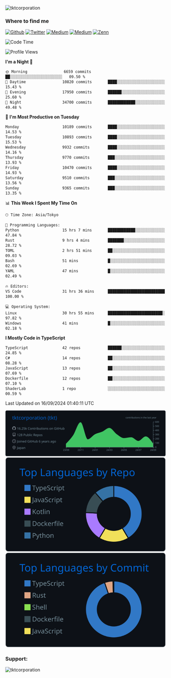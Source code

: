 <p align="left"> <img src="https://komarev.com/ghpvc/?username=tktcorporation&label=Profile%20views&color=0e75b6&style=flat" alt="tktcorporation" /> </p>

<h3>Where to find me</h3>
<p>
<a href="https://github.com/tktcorporation" target="_blank"><img alt="Github" src="https://img.shields.io/badge/GitHub-%2312100E.svg?&style=for-the-badge&logo=Github&logoColor=white" /></a>
<a href="https://twitter.com/tktcorporation" target="_blank"><img alt="Twitter" src="https://img.shields.io/badge/twitter-%231DA1F2.svg?&style=for-the-badge&logo=twitter&logoColor=white" /></a>
<a href="https://www.linkedin.com/in/tktcorporation" target="_blank"><img alt="Medium" src="https://img.shields.io/badge/linkdin-0a66c2.svg?&style=for-the-badge&logo=linkedin&logoColor=white" /></a>
<a href="https://qiita.com/tktcorporation" target="_blank"><img alt="Medium" src="https://img.shields.io/badge/qiita-55C500.svg?&style=for-the-badge&logo=qiita&logoColor=white" /></a>
<a href="https://zenn.dev/tktcorporation" target="_blank"><img alt="Zenn" src="https://img.shields.io/badge/Zenn-3EA8FF.svg?&style=for-the-badge&logo=Zenn&logoColor=white" /></a>
</p>
  
<!--START_SECTION:waka-->
![Code Time](http://img.shields.io/badge/Code%20Time-1%2C742%20hrs%2058%20mins-blue)

![Profile Views](http://img.shields.io/badge/Profile%20Views-0-blue)

**I'm a Night 🦉** 

```text
🌞 Morning                6659 commits        ██░░░░░░░░░░░░░░░░░░░░░░░   09.50 % 
🌆 Daytime                10820 commits       ████░░░░░░░░░░░░░░░░░░░░░   15.43 % 
🌃 Evening                17950 commits       ██████░░░░░░░░░░░░░░░░░░░   25.60 % 
🌙 Night                  34700 commits       ████████████░░░░░░░░░░░░░   49.48 % 
```
📅 **I'm Most Productive on Tuesday** 

```text
Monday                   10189 commits       ████░░░░░░░░░░░░░░░░░░░░░   14.53 % 
Tuesday                  10893 commits       ████░░░░░░░░░░░░░░░░░░░░░   15.53 % 
Wednesday                9932 commits        ████░░░░░░░░░░░░░░░░░░░░░   14.16 % 
Thursday                 9770 commits        ███░░░░░░░░░░░░░░░░░░░░░░   13.93 % 
Friday                   10470 commits       ████░░░░░░░░░░░░░░░░░░░░░   14.93 % 
Saturday                 9510 commits        ███░░░░░░░░░░░░░░░░░░░░░░   13.56 % 
Sunday                   9365 commits        ███░░░░░░░░░░░░░░░░░░░░░░   13.35 % 
```


📊 **This Week I Spent My Time On** 

```text
🕑︎ Time Zone: Asia/Tokyo

💬 Programming Languages: 
Python                   15 hrs 7 mins       ████████████░░░░░░░░░░░░░   47.84 % 
Rust                     9 hrs 4 mins        ███████░░░░░░░░░░░░░░░░░░   28.72 % 
TOML                     2 hrs 51 mins       ██░░░░░░░░░░░░░░░░░░░░░░░   09.03 % 
Bash                     51 mins             █░░░░░░░░░░░░░░░░░░░░░░░░   02.69 % 
YAML                     47 mins             █░░░░░░░░░░░░░░░░░░░░░░░░   02.49 % 

🔥 Editors: 
VS Code                  31 hrs 36 mins      █████████████████████████   100.00 % 

💻 Operating System: 
Linux                    30 hrs 55 mins      ████████████████████████░   97.82 % 
Windows                  41 mins             █░░░░░░░░░░░░░░░░░░░░░░░░   02.18 % 
```

**I Mostly Code in TypeScript** 

```text
TypeScript               42 repos            ██████░░░░░░░░░░░░░░░░░░░   24.85 % 
C#                       14 repos            ██░░░░░░░░░░░░░░░░░░░░░░░   08.28 % 
JavaScript               13 repos            ██░░░░░░░░░░░░░░░░░░░░░░░   07.69 % 
Dockerfile               12 repos            ██░░░░░░░░░░░░░░░░░░░░░░░   07.10 % 
ShaderLab                1 repo              ░░░░░░░░░░░░░░░░░░░░░░░░░   00.59 % 
```




 Last Updated on 16/09/2024 01:40:11 UTC
<!--END_SECTION:waka-->

[![](https://raw.githubusercontent.com/tktcorporation/tktcorporation/master/profile-summary-card-output/github_dark/0-profile-details.svg)](https://github.com/vn7n24fzkq/github-profile-summary-cards)
[![](https://raw.githubusercontent.com/tktcorporation/tktcorporation/master/profile-summary-card-output/github_dark/1-repos-per-language.svg)](https://github.com/vn7n24fzkq/github-profile-summary-cards) [![](https://raw.githubusercontent.com/tktcorporation/tktcorporation/master/profile-summary-card-output/github_dark/2-most-commit-language.svg)](https://github.com/vn7n24fzkq/github-profile-summary-cards)

<h3 align="left">Support:</h3>
<p><a href="https://www.buymeacoffee.com/tktcorporation"> <img align="left" src="https://cdn.buymeacoffee.com/buttons/v2/default-yellow.png" height="50" width="210" alt="tktcorporation" /></a></p><br><br>
